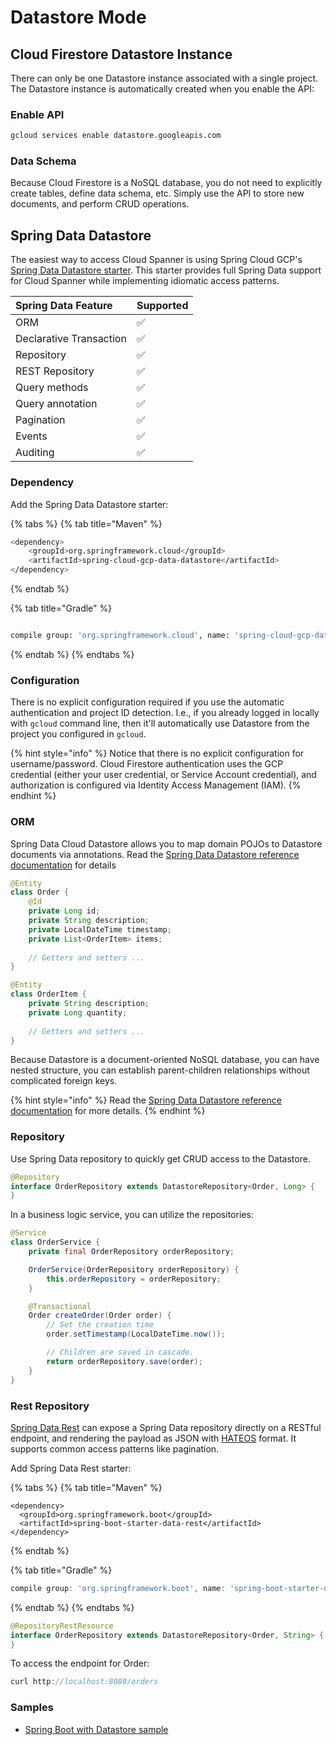 # Datastore Mode

## Cloud Firestore Datastore Instance

There can only be one Datastore instance associated with a single project. The Datastore instance is automatically created when you enable the API:

### Enable API

```bash
gcloud services enable datastore.googleapis.com
```

### Data Schema

Because Cloud Firestore is a NoSQL database, you do not need to explicitly create tables, define data schema, etc. Simply use the API to store new documents, and perform CRUD operations.

## Spring Data Datastore

The easiest way to access Cloud Spanner is using Spring Cloud GCP's [Spring Data Datastore starter](https://cloud.spring.io/spring-cloud-static/spring-cloud-gcp/1.2.2.RELEASE/reference/html/#spring-data-cloud-datastore). This starter provides full Spring Data support for Cloud Spanner while implementing idiomatic access patterns.

| Spring Data Feature | Supported |
| :--- | :--- |
| ORM | ✅ |
| Declarative Transaction | ✅ |
| Repository | ✅ |
| REST Repository | ✅ |
| Query methods | ✅ |
| Query annotation | ✅ |
| Pagination | ✅ |
| Events | ✅ |
| Auditing | ✅ |

### Dependency

Add the Spring Data Datastore starter:

{% tabs %}
{% tab title="Maven" %}
```bash
<dependency>
    <groupId>org.springframework.cloud</groupId>
    <artifactId>spring-cloud-gcp-data-datastore</artifactId>
</dependency>
```
{% endtab %}

{% tab title="Gradle" %}
```bash

compile group: 'org.springframework.cloud', name: 'spring-cloud-gcp-data-spanner'
```
{% endtab %}
{% endtabs %}

### Configuration

There is no explicit configuration required if you use the automatic authentication and project ID detection. I.e., if you already logged in locally with `gcloud` command line, then it'll automatically use Datastore from the project you configured in `gcloud`.

{% hint style="info" %}
Notice that there is no explicit configuration for username/password. Cloud Firestore authentication uses the GCP credential \(either your user credential, or Service Account credential\), and authorization is configured via Identity Access Management \(IAM\).
{% endhint %}

### ORM

Spring Data Cloud Datastore allows you to map domain POJOs to Datastore documents via annotations. Read the [Spring Data Datastore reference documentation](https://cloud.spring.io/spring-cloud-static/spring-cloud-gcp/1.2.2.RELEASE/reference/html/#object-mapping-2) for details  

```java
@Entity
class Order {
	@Id
	private Long id;
	private String description;
	private LocalDateTime timestamp;
	private List<OrderItem> items;
	
	// Getters and setters ...
}

@Entity
class OrderItem {
	private String description;
	private Long quantity;
	
	// Getters and setters ...
}
```

Because Datastore is a document-oriented NoSQL database, you can have nested structure, you can establish parent-children relationships without complicated foreign keys.

{% hint style="info" %}
Read the [Spring Data Datastore reference documentation](https://cloud.spring.io/spring-cloud-static/spring-cloud-gcp/1.2.2.RELEASE/reference/html/#object-mapping-2) for more details.
{% endhint %}

### Repository

Use Spring Data repository to quickly get CRUD access to the Datastore.

```java
@Repository
interface OrderRepository extends DatastoreRepository<Order, Long> {
}
```

In a business logic service, you can utilize the repositories:

```java
@Service
class OrderService {
	private final OrderRepository orderRepository;

	OrderService(OrderRepository orderRepository) {
		this.orderRepository = orderRepository;
	}

	@Transactional
	Order createOrder(Order order) {
		// Set the creation time
		order.setTimestamp(LocalDateTime.now());

		// Children are saved in cascade.
		return orderRepository.save(order);
	}
}
```

### Rest Repository

[Spring Data Rest](https://spring.io/projects/spring-data-rest) can expose a Spring Data repository directly on a RESTful endpoint, and rendering the payload as JSON with [HATEOS](https://en.wikipedia.org/wiki/HATEOAS) format. It supports common access patterns like pagination.

Add Spring Data Rest starter:

{% tabs %}
{% tab title="Maven" %}
```markup
<dependency>
  <groupId>org.springframework.boot</groupId>
  <artifactId>spring-boot-starter-data-rest</artifactId>
</dependency>
```
{% endtab %}

{% tab title="Gradle" %}
```groovy
compile group: 'org.springframework.boot', name: 'spring-boot-starter-data-rest'
```
{% endtab %}
{% endtabs %}

```java
@RepositoryRestResource
interface OrderRepository extends DatastoreRepository<Order, String> {
}
```

To access the endpoint for Order:

```java
curl http://localhost:8080/orders
```

### Samples

* [Spring Boot with Datastore sample](https://github.com/spring-cloud/spring-cloud-gcp/tree/master/spring-cloud-gcp-samples/spring-cloud-gcp-data-datastore-sample)

